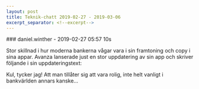 ```yaml
---
layout: post
title: Teknik-chatt 2019-02-27 - 2019-03-06
excerpt_separator: <!--excerpt-->
---
```

<section class="message" markdown="1">
### daniel.winther - 2019-02-27 05:57 10s

Stor skillnad i hur moderna bankerna vågar vara i sin framtoning och copy i sina appar. Avanza lanserade just en stor uppdatering av sin app och skriver följande i sin uppdateringstext:


Kul, tycker jag! Att man tillåter sig att vara rolig, inte helt vanligt i bankvärlden annars kanske...

<!--excerpt-->
</section>